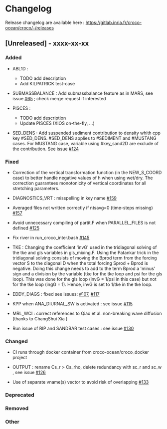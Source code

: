 # Changelog

Release changelog are available here : https://gitlab.inria.fr/croco-ocean/croco/-/releases

## [Unreleased] - xxxx-xx-xx
### Added
- ABL1D : 
  - TODO add description
  - Add KILPATRICK test-case

- SUBMASSBALANCE : Add submassbalance feature as in MARS, see issue 
  [#65](https://gitlab.inria.fr/croco-ocean/croco/-/issues/65) ; 
  check merge request if interested

- PISCES :
  - TODO add description
  - Update PISCES (XIOS on-the-fly, ...)

- SED_DENS : Add suspended sediment contribution to density whith cpp key 
  #SED_DENS. #SED_DENS applies to #SEDIMENT and #MUSTANG cases. For MUSTANG 
  case, variable using #key_sand2D are exclude of the contribution. See 
  issue [#124](https://gitlab.inria.fr/croco-ocean/croco/-/issues/124)


### Fixed
- Correction of the vertical transformation function (in the NEW_S_COORD case) 
  to better handle negative values of h when using wet/dry. 
  The correction guarantees monotonicity of vertical coordinates 
  for all stretching parameters.

- DIAGNOSTICS_VRT : misspelling in key name
  [#159](https://gitlab.inria.fr/croco-ocean/croco/-/issues/159)

- Averaged files not written correctly if ntsavg=0 (time-steps missing)
  [#157](https://gitlab.inria.fr/croco-ocean/croco/-/issues/157)

- Avoid unnecessary compiling of partit.F when PARALLEL_FILES is not defined 
  [#125](https://gitlab.inria.fr/croco-ocean/croco/-/issues/125)

- Fix river in run_croco_inter.bash
  [#145](https://gitlab.inria.fr/croco-ocean/croco/-/issues/145)

- TKE : Changing the coefficient 'invG' used in the tridiagonal solving of 
  the tke and gls variables in gls_mixing.F. Using the Patankar trick in the 
  tridiagonal solving consists of moving the Bprod term from the forcing 
  vector S to the diagonal D when the total forcing Sprod + Bprod is 
  negative. Doing this change needs to add to the term Bprod a 'minus' sign 
  and a division by the variable (tke for the tke loop and psi for the gls 
  loop). This was done for the gls loop (invG = 1/psi in this case) but not 
  for the tke loop (ingG = 1). Hence, invG is set to 1/tke in the tke loop.

- EDDY_DIAGS : fixed see issues: 
  [#107](https://gitlab.inria.fr/croco-ocean/croco/-/issues/107), 
  [#117](https://gitlab.inria.fr/croco-ocean/croco/-/issues/117)

- KPP when ANA_DIURNAL_SW is activated : see issue 
  [#115](https://gitlab.inria.fr/croco-ocean/croco/-/issues/115)

- MRL_WCI : correct references to Qiao et al. non-breaking wave diffusion
  (thanks to ChangShui Xia )

- Run issue of RIP and SANDBAR test cases : see issue
  [#130](https://gitlab.inria.fr/croco-ocean/croco/-/issues/130)

### Changed

- CI runs through docker container from croco-ocean/croco_docker project
  
- OUTPUT : rename Cs_r > Cs_rho, delete redundancy with sc_r and sc_w , see issue 
  [#126](https://gitlab.inria.fr/croco-ocean/croco/-/issues/126) 

- Use of separate vname(s) vector to avoid risk of overlapping 
  [#133](https://gitlab.inria.fr/croco-ocean/croco/-/issues/133)

### Deprecated

### Removed

### Other
